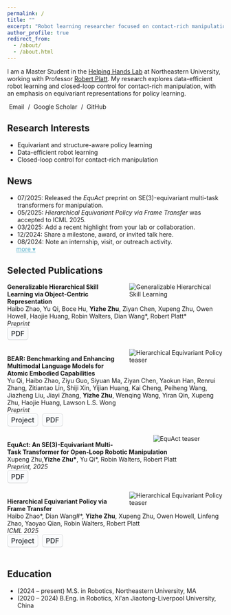 ```yaml
---
permalink: /
title: ""
excerpt: "Robot learning researcher focused on contact-rich manipulation"
author_profile: true
redirect_from:
  - /about/
  - /about.html
---
```


I am a Master Student in the [Helping Hands Lab](https://www2.ccs.neu.edu/research/helpinghands/) at Northeastern University, working with Professor [Robert Platt](https://www2.ccs.neu.edu/research/helpinghands/people/). My research explores data-efficient robot learning and closed-loop control for contact-rich manipulation, with an emphasis on equivariant representations for policy learning.

<p class="contact-links">
  <a href="mailto:zhu.yizhe@northeastern.edu"><i class="far fa-envelope icon-pad-right" aria-hidden="true"></i>Email</a> /
  <a href="https://scholar.google.com/citations?user=MhSyhtwAAAAJ&amp;hl"><i class="fas fa-graduation-cap icon-pad-right" aria-hidden="true"></i>Google Scholar</a> /
  <a href="https://github.com/yizhezhu0925"><i class="fab fa-github icon-pad-right" aria-hidden="true"></i>GitHub</a>
</p>

## Research Interests
- Equivariant and structure-aware policy learning
- Data-efficient robot learning
- Closed-loop control for contact-rich manipulation

## News
<style>
#news-list {
  margin-bottom: 0;
}
#news-list li:nth-child(n+6) {
  display: none;
}
#news-more {
  cursor: pointer;
  color: #52adc8;
  margin-left: 1.5em;
  margin-top: 0;
  display: inline-block;
}
.contact-links a {
  text-decoration: none;
  margin-right: 0.35em;
}
.contact-links .icon-pad-right {
  margin-right: 0.3em;
}
.project-img-container {
  width: 220px;
  display: flex;
  align-items: center;
  justify-content: center;
  float: right;
  margin-left: 1em;
  margin-bottom: 0.5em;
  background: transparent;
}
.project-img-container img {
  max-width: 100%;
  height: auto;
  display: block;
}
.button-cta {
  appearance: none;
  background-color: #fafbfc;
  border: 1px solid rgba(27, 31, 35, 0.15);
  border-radius: 6px;
  box-shadow: rgba(27, 31, 35, 0.04) 0 1px 0, rgba(255, 255, 255, 0.25) 0 1px 0 inset;
  box-sizing: border-box;
  color: #24292e;
  cursor: pointer;
  display: inline-block;
  font-family: -apple-system, system-ui, "Segoe UI", Helvetica, Arial, sans-serif, "Apple Color Emoji", "Segoe UI Emoji";
  font-size: 16px;
  font-weight: 500;
  line-height: 20px;
  padding: 4px 8px;
  transition: background-color 0.2s cubic-bezier(0.3, 0, 0.5, 1);
  margin-right: 0.3em;
  margin-bottom: 0.4em;
}
.button-cta:hover {
  background-color: #f3f4f6;
  text-decoration: none;
  transition-duration: 0.1s;
}
.button-cta:active {
  background-color: #edeff2;
  box-shadow: rgba(225, 228, 232, 0.2) 0 1px 0 inset;
  transition: none 0s;
}
.button-cta:focus {
  outline: 1px transparent;
}
@media (max-width: 600px) {
  .project-img-container {
    float: none;
    margin-left: auto;
    margin-right: auto;
    margin-bottom: 1em;
    width: 100%;
  }
  .project-img-container img {
    width: 90vw;
    max-width: 320px;
    height: auto;
  }
}
</style>
<script>
document.addEventListener("DOMContentLoaded", function() {
  var showMore = document.getElementById("news-more");
  if (!showMore) return;
  showMore.addEventListener("click", function() {
    var hiddenItems = document.querySelectorAll('#news-list li:nth-child(n+6)');
    hiddenItems.forEach(function(item) {
      item.style.display = 'list-item';
    });
    showMore.style.display = 'none';
  });
});
</script>

<ul id="news-list">
  <li>07/2025: Released the <em>EquAct</em> preprint on SE(3)-equivariant multi-task transformers for manipulation.</li>
  <li>05/2025: <em>Hierarchical Equivariant Policy via Frame Transfer</em> was accepted to ICML 2025.</li>
  <li>03/2025: Add a recent highlight from your lab or collaboration.</li>
  <li>12/2024: Share a milestone, award, or invited talk here.</li>
  <li>08/2024: Note an internship, visit, or outreach activity.</li>
  <li>05/2024: Include another update to display when “more” is clicked.</li>
</ul>
<a id="news-more" href="javascript:void(0)">more ▾</a>

## Selected Publications
<div class="project-img-container">
  <img src="{{ 'images/GSL.mp4' | relative_url }}" alt="Generalizable Hierarchical Skill Learning">
</div>
<p>
  <a href="https://arxiv.org/pdf/2502.05728" style="text-decoration: none; color: inherit;">
    <strong>Generalizable Hierarchical Skill Learning via Object-Centric Representation</strong>
  </a><br />
   Haibo Zhao, Yu Qi, Boce Hu, <strong>Yizhe Zhu</strong>, Ziyan Chen, Xupeng Zhu, Owen Howell, Haojie Huang, Robin Walters, Dian Wang*, Robert Platt* <br />
  <em>Preprint</em><br />
  <button class="button-cta" onclick="window.open('https://codemasterzhao.github.io/GSL/','_blank')">PDF</button>
</p>
<div style="clear: both;"></div>


<div class="project-img-container">
  <img src="{{ 'images/Bear.png' | relative_url }}" alt="Hierarchical Equivariant Policy teaser">
</div>
<p>
  <a href="https://arxiv.org/pdf/2510.08759" style="text-decoration: none; color: inherit;">
    <strong>BEAR: Benchmarking and Enhancing Multimodal Language Models for Atomic Embodied Capabilities</strong>
  </a><br />
  Yu Qi, Haibo Zhao, Ziyu Guo, Siyuan Ma, Ziyan Chen, Yaokun Han, Renrui Zhang, Zitiantao Lin, Shiji Xin, Yijian Huang, Kai Cheng, Peiheng Wang, Jiazheng Liu, Jiayi Zhang, <strong>Yizhe Zhu</strong>, Wenqing Wang, Yiran Qin, Xupeng Zhu, Haojie Huang, Lawson L.S. Wong<br />
  <em>Preprint</em><br />
  <button class="button-cta" onclick="window.open('https://bear-official66.github.io/','_blank')">Project</button>
  <button class="button-cta" onclick="window.open('https://arxiv.org/pdf/2510.08759','_blank')">PDF</button>
</p>
<div style="clear: both;"></div>

<div class="project-img-container">
  <img src="{{ 'images/equact.png' | relative_url }}" alt="EquAct teaser">
</div>
<p>
  <a href="https://arxiv.org/pdf/2505.21351v1" style="text-decoration: none; color: inherit;">
    <strong>EquAct: An SE(3)-Equivariant Multi-Task Transformer for Open-Loop Robotic Manipulation</strong>
  </a><br />
  Xupeng Zhu,<strong>Yizhe Zhu*</strong>, Yu Qi*, Robin Walters, Robert Platt<br />
  <em>Preprint, 2025</em><br />
  <button class="button-cta" onclick="window.open('https://arxiv.org/pdf/2505.21351v1','_blank')">PDF</button>
</p>
<div style="clear: both;"></div>

<div class="project-img-container">
  <img src="{{ 'images/icml2024.png' | relative_url }}" alt="Hierarchical Equivariant Policy teaser">
</div>
<p>
  <a href="https://arxiv.org/pdf/2502.05728" style="text-decoration: none; color: inherit;">
    <strong>Hierarchical Equivariant Policy via Frame Transfer</strong>
  </a><br />
  Haibo Zhao*, Dian Wang#*, <strong>Yizhe Zhu</strong>, Xupeng Zhu, Owen Howell, Linfeng Zhao, Yaoyao Qian, Robin Walters, Robert Platt<br />
  <em>ICML 2025</em><br />
  <button class="button-cta" onclick="window.open('https://codemasterzhao.github.io/HierEquiPo.github.io/','_blank')">Project</button>
  <button class="button-cta" onclick="window.open('https://arxiv.org/pdf/2502.05728','_blank')">PDF</button>
</p>
<div style="clear: both;"></div>

## Education
- (2024&nbsp;–&nbsp;present) M.S. in Robotics, Northeastern University, MA
- (2020&nbsp;–&nbsp;2024) B.Eng. in Robotics, Xi'an Jiaotong-Liverpool University, China
